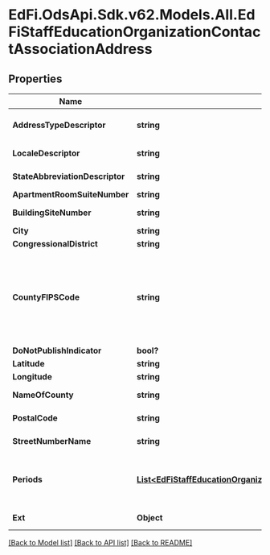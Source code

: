 # EdFi.OdsApi.Sdk.v62.Models.All.EdFiStaffEducationOrganizationContactAssociationAddress

## Properties

Name | Type | Description | Notes
------------ | ------------- | ------------- | -------------
**AddressTypeDescriptor** | **string** | The type of address listed for an individual or organization.    For example:  Physical Address, Mailing Address, Home Address, etc.) | 
**LocaleDescriptor** | **string** | A general geographic indicator that categorizes U.S. territory (e.g., City, Suburban). | [optional] 
**StateAbbreviationDescriptor** | **string** | The abbreviation for the state (within the United States) or outlying area in which an address is located. | 
**ApartmentRoomSuiteNumber** | **string** | The apartment, room, or suite number of an address. | [optional] 
**BuildingSiteNumber** | **string** | The number of the building on the site, if more than one building shares the same address. | [optional] 
**City** | **string** | The name of the city in which an address is located. | 
**CongressionalDistrict** | **string** | The congressional district in which an address is located. | [optional] 
**CountyFIPSCode** | **string** | The Federal Information Processing Standards (FIPS) numeric code for the county issued by the National Institute of Standards and Technology (NIST). Counties are considered to be the \&quot;first-order subdivisions\&quot; of each State and statistically equivalent entity, regardless of their local designations (county, parish, borough, etc.) Counties in different States will have the same code. A unique county number is created when combined with the 2-digit FIPS State Code. | [optional] 
**DoNotPublishIndicator** | **bool?** | An indication that the address should not be published. | [optional] 
**Latitude** | **string** | The geographic latitude of the physical address. | [optional] 
**Longitude** | **string** | The geographic longitude of the physical address. | [optional] 
**NameOfCounty** | **string** | The name of the county, parish, borough, or comparable unit (within a state) in                       &#39;which an address is located. | [optional] 
**PostalCode** | **string** | The five or nine digit zip code or overseas postal code portion of an address. | 
**StreetNumberName** | **string** | The street number and street name or post office box number of an address. | 
**Periods** | [**List&lt;EdFiStaffEducationOrganizationContactAssociationAddressPeriod&gt;**](EdFiStaffEducationOrganizationContactAssociationAddressPeriod.md) | An unordered collection of staffEducationOrganizationContactAssociationAddressPeriods. The time periods for which the address is valid. For physical addresses, the periods in which the person lived at that address. | [optional] 
**Ext** | **Object** | Extensions to the StaffEducationOrganizationContactAssociationAddress entity. | [optional] 

[[Back to Model list]](../README.md#documentation-for-models) [[Back to API list]](../README.md#documentation-for-api-endpoints) [[Back to README]](../README.md)

